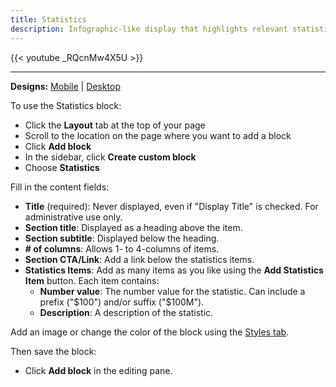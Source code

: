 ```yaml
---
title: Statistics
description: Infographic-like display that highlights relevant statistics to users.
---
```


{{< youtube _RQcnMw4X5U >}}

-----

**Designs:** [Mobile](<../../../../../../assets/img/designs/lb/Statistics Mobile.png>) | [Desktop](<../../../../../../assets/img/designs/lb/Statistics Desktop.png>)

To use the Statistics block:

- Click the **Layout** tab at the top of your page
- Scroll to the location on the page where you want to add a block
- Click **Add block**
- In the sidebar, click **Create custom block**
- Choose  **Statistics**

Fill in the content fields:

- **Title** (required): Never displayed, even if "Display Title" is checked. For administrative use only.
- **Section title**: Displayed as a heading above the item.
- **Section subtitle**: Displayed below the heading.
- **# of columns**: Allows 1- to 4-columns of items.
- **Section CTA/Link**: Add a link below the statistics items.
- **Statistics Items**: Add as many items as you like using the **Add Statistics Item** button. Each item contains:
  - **Number value**: The number value for the statistic. Can include a prefix ("$100") and/or suffix ("$100M").
  - **Description**: A description of the statistic.

Add an image or change the color of the block using the [Styles tab](../advanced-options).

Then save the block:

- Click **Add block** in the editing pane.